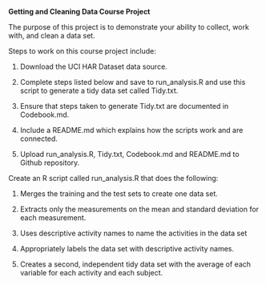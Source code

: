 **Getting and Cleaning Data Course Project**

The purpose of this project is to demonstrate your ability to collect, work with, and clean a data set. 

Steps to work on this course project include:

1. Download the UCI HAR Dataset data source.

2. Complete steps listed below and save to run_analysis.R and use this script to generate a tidy data set called Tidy.txt.

3. Ensure that steps taken to generate Tidy.txt are documented in Codebook.md.

4. Include a README.md which explains how the scripts work and are connected.

5. Upload run_analysis.R, Tidy.txt, Codebook.md and README.md to Github repository.

Create an R script called run_analysis.R that does the following:

1. Merges the training and the test sets to create one data set.

2. Extracts only the measurements on the mean and standard deviation for each measurement.

3. Uses descriptive activity names to name the activities in the data set

4. Appropriately labels the data set with descriptive activity names.

5. Creates a second, independent tidy data set with the average of each variable for each activity and each subject.